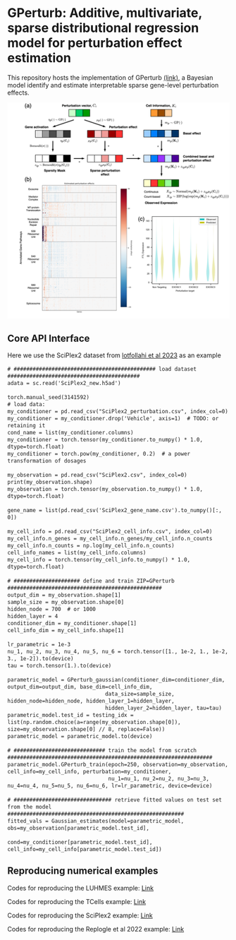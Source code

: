 # GPerturb: Additive, multivariate, sparse distributional regression model for  perturbation effect estimation
This repository hosts the implementation of GPerturb [(link)](), a Bayesian model identify and estimate interpretable sparse gene-level perturbation effects. 

<p align="center"><img src="https://github.com/hwxing3259/GPerturb/blob/main/visualisation/figure1.png" alt="GPerturb" width="900px" /></p>

## Core API Interface
Here we use the SciPlex2 dataset from [lotfollahi et al 2023](https://github.com/theislab/CPA) as an example
```
# ############################################# load dataset ##########################################
adata = sc.read('SciPlex2_new.h5ad')

torch.manual_seed(3141592)
# load data:
my_conditioner = pd.read_csv("SciPlex2_perturbation.csv", index_col=0)
my_conditioner = my_conditioner.drop('Vehicle', axis=1)  # TODO: or retaining it
cond_name = list(my_conditioner.columns)
my_conditioner = torch.tensor(my_conditioner.to_numpy() * 1.0, dtype=torch.float)
my_conditioner = torch.pow(my_conditioner, 0.2)  # a power transformation of dosages

my_observation = pd.read_csv("SciPlex2.csv", index_col=0)
print(my_observation.shape)
my_observation = torch.tensor(my_observation.to_numpy() * 1.0, dtype=torch.float)

gene_name = list(pd.read_csv('SciPlex2_gene_name.csv').to_numpy()[:, 0])

my_cell_info = pd.read_csv("SciPlex2_cell_info.csv", index_col=0)
my_cell_info.n_genes = my_cell_info.n_genes/my_cell_info.n_counts
my_cell_info.n_counts = np.log(my_cell_info.n_counts)
cell_info_names = list(my_cell_info.columns)
my_cell_info = torch.tensor(my_cell_info.to_numpy() * 1.0, dtype=torch.float)

# ##################### define and train ZIP=GPerturb #################################################
output_dim = my_observation.shape[1]
sample_size = my_observation.shape[0]
hidden_node = 700  # or 1000
hidden_layer = 4
conditioner_dim = my_conditioner.shape[1]
cell_info_dim = my_cell_info.shape[1]

lr_parametric = 1e-3  
nu_1, nu_2, nu_3, nu_4, nu_5, nu_6 = torch.tensor([1., 1e-2, 1., 1e-2, 3., 1e-2]).to(device)
tau = torch.tensor(1.).to(device)

parametric_model = GPerturb_gaussian(conditioner_dim=conditioner_dim, output_dim=output_dim, base_dim=cell_info_dim,
                               data_size=sample_size, hidden_node=hidden_node, hidden_layer_1=hidden_layer,
                               hidden_layer_2=hidden_layer, tau=tau)
parametric_model.test_id = testing_idx = list(np.random.choice(a=range(my_observation.shape[0]), size=my_observation.shape[0] // 8, replace=False))
parametric_model = parametric_model.to(device)

# ############################# train the model from scratch #################################################################
parametric_model.GPerturb_train(epoch=250, observation=my_observation, cell_info=my_cell_info, perturbation=my_conditioner, 
                                nu_1=nu_1, nu_2=nu_2, nu_3=nu_3, nu_4=nu_4, nu_5=nu_5, nu_6=nu_6, lr=lr_parametric, device=device)

# ############################### retrieve fitted values on test set from the model ########################################################
fitted_vals = Gaussian_estimates(model=parametric_model, obs=my_observation[parametric_model.test_id], 
                                 cond=my_conditioner[parametric_model.test_id], cell_info=my_cell_info[parametric_model.test_id])
```

## Reproducing numerical examples
Codes for reproducing the LUHMES example: [Link](https://github.com/hwxing3259/GPerturb/blob/main/demo/LUHMES_GPerturb.ipynb)

Codes for reproducing the TCells example: [Link](https://github.com/hwxing3259/GPerturb/blob/main/demo/TCells_GPerturb.ipynb)

Codes for reproducing the SciPlex2 example: [Link](https://github.com/hwxing3259/GPerturb/blob/main/demo/SciPlex2_GPerturb.ipynb)

Codes for reproducing the Replogle et al 2022 example: [Link](https://github.com/hwxing3259/GPerturb/blob/main/demo/Replogle_GPerturb.ipynb)
